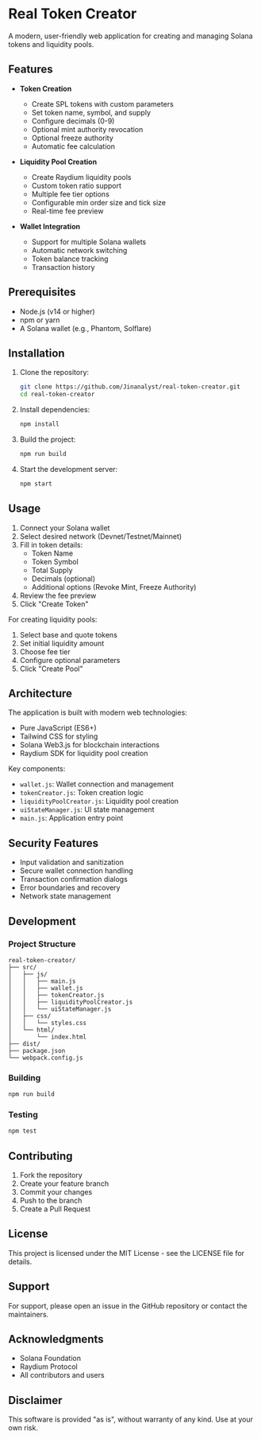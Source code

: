 # Real Token Creator

A modern, user-friendly web application for creating and managing Solana tokens and liquidity pools.

## Features

- **Token Creation**
  - Create SPL tokens with custom parameters
  - Set token name, symbol, and supply
  - Configure decimals (0-9)
  - Optional mint authority revocation
  - Optional freeze authority
  - Automatic fee calculation

- **Liquidity Pool Creation**
  - Create Raydium liquidity pools
  - Custom token ratio support
  - Multiple fee tier options
  - Configurable min order size and tick size
  - Real-time fee preview

- **Wallet Integration**
  - Support for multiple Solana wallets
  - Automatic network switching
  - Token balance tracking
  - Transaction history

## Prerequisites

- Node.js (v14 or higher)
- npm or yarn
- A Solana wallet (e.g., Phantom, Solflare)

## Installation

1. Clone the repository:
   ```bash
   git clone https://github.com/Jinanalyst/real-token-creator.git
   cd real-token-creator
   ```

2. Install dependencies:
   ```bash
   npm install
   ```

3. Build the project:
   ```bash
   npm run build
   ```

4. Start the development server:
   ```bash
   npm start
   ```

## Usage

1. Connect your Solana wallet
2. Select desired network (Devnet/Testnet/Mainnet)
3. Fill in token details:
   - Token Name
   - Token Symbol
   - Total Supply
   - Decimals (optional)
   - Additional options (Revoke Mint, Freeze Authority)
4. Review the fee preview
5. Click "Create Token"

For creating liquidity pools:
1. Select base and quote tokens
2. Set initial liquidity amount
3. Choose fee tier
4. Configure optional parameters
5. Click "Create Pool"

## Architecture

The application is built with modern web technologies:
- Pure JavaScript (ES6+)
- Tailwind CSS for styling
- Solana Web3.js for blockchain interactions
- Raydium SDK for liquidity pool creation

Key components:
- `wallet.js`: Wallet connection and management
- `tokenCreator.js`: Token creation logic
- `liquidityPoolCreator.js`: Liquidity pool creation
- `uiStateManager.js`: UI state management
- `main.js`: Application entry point

## Security Features

- Input validation and sanitization
- Secure wallet connection handling
- Transaction confirmation dialogs
- Error boundaries and recovery
- Network state management

## Development

### Project Structure
```
real-token-creator/
├── src/
│   ├── js/
│   │   ├── main.js
│   │   ├── wallet.js
│   │   ├── tokenCreator.js
│   │   ├── liquidityPoolCreator.js
│   │   └── uiStateManager.js
│   ├── css/
│   │   └── styles.css
│   └── html/
│       └── index.html
├── dist/
├── package.json
└── webpack.config.js
```

### Building
```bash
npm run build
```

### Testing
```bash
npm test
```

## Contributing

1. Fork the repository
2. Create your feature branch
3. Commit your changes
4. Push to the branch
5. Create a Pull Request

## License

This project is licensed under the MIT License - see the LICENSE file for details.

## Support

For support, please open an issue in the GitHub repository or contact the maintainers.

## Acknowledgments

- Solana Foundation
- Raydium Protocol
- All contributors and users

## Disclaimer

This software is provided "as is", without warranty of any kind. Use at your own risk.